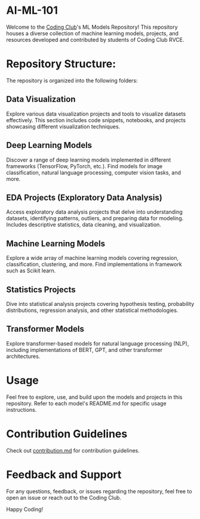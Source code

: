 # AI-ML-101
Welcome to the [Coding Club](https://github.com/codingclubrvce)'s ML Models Repository! This repository houses a diverse collection of machine learning models, projects, and resources developed and contributed by students of Coding Club RVCE.

# Repository Structure:
The repository is organized into the following folders:
## Data Visualization
Explore various data visualization projects and tools to visualize datasets effectively. This section includes code snippets, notebooks, and projects showcasing different visualization techniques.

## Deep Learning Models
Discover a range of deep learning models implemented in different frameworks (TensorFlow, PyTorch, etc.). Find models for image classification, natural language processing, computer vision tasks, and more.

## EDA Projects (Exploratory Data Analysis)
Access exploratory data analysis projects that delve into understanding datasets, identifying patterns, outliers, and preparing data for modeling. Includes descriptive statistics, data cleaning, and visualization.

## Machine Learning Models
Explore a wide array of machine learning models covering regression, classification, clustering, and more. Find implementations in framework such as Scikit learn.

## Statistics Projects
Dive into statistical analysis projects covering hypothesis testing, probability distributions, regression analysis, and other statistical methodologies.

## Transformer Models
Explore transformer-based models for natural language processing (NLP), including implementations of BERT, GPT, and other transformer architectures.

# Usage
Feel free to explore, use, and build upon the models and projects in this repository. Refer to each model's README.md for specific usage instructions.

# Contribution Guidelines
Check out [contribution.md](contribution.md) for contribution guidelines.

# Feedback and Support
For any questions, feedback, or issues regarding the repository, feel free to open an issue or reach out to the Coding Club.

Happy Coding!

